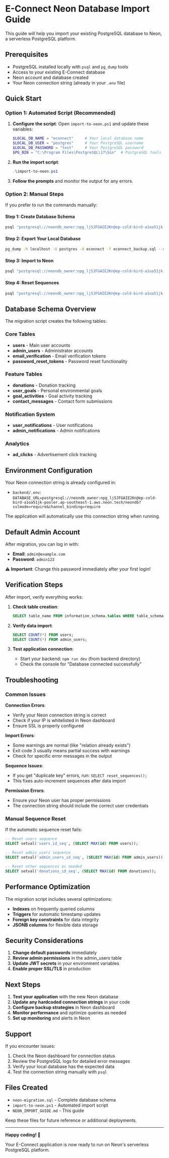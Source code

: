 # E-Connect Neon Database Import Guide

This guide will help you import your existing PostgreSQL database to Neon, a serverless PostgreSQL platform.

## Prerequisites

- PostgreSQL installed locally with `psql` and `pg_dump` tools
- Access to your existing E-Connect database
- Neon account and database created
- Your Neon connection string (already in your `.env` file)

## Quick Start

### Option 1: Automated Script (Recommended)

1. **Configure the script**: Open `import-to-neon.ps1` and update these variables:
   ```powershell
   $LOCAL_DB_NAME = "econnect"     # Your local database name
   $LOCAL_DB_USER = "postgres"     # Your PostgreSQL username
   $LOCAL_DB_PASSWORD = "test"     # Your PostgreSQL password
   $PG_BIN = "C:\Program Files\PostgreSQL\17\bin"  # PostgreSQL tools path
   ```

2. **Run the import script**:
   ```powershell
   .\import-to-neon.ps1
   ```

3. **Follow the prompts** and monitor the output for any errors.

### Option 2: Manual Steps

If you prefer to run the commands manually:

#### Step 1: Create Database Schema

```bash
psql "postgresql://neondb_owner:npg_lj5JFGAIE2Kn@ep-cold-bird-a1oa51jk-pooler.ap-southeast-1.aws.neon.tech/neondb?sslmode=require&channel_binding=require" -f neon-migration.sql
```

#### Step 2: Export Your Local Database

```bash
pg_dump -h localhost -U postgres -d econnect -f econnect_backup.sql --no-owner --no-privileges --clean --if-exists
```

#### Step 3: Import to Neon

```bash
psql "postgresql://neondb_owner:npg_lj5JFGAIE2Kn@ep-cold-bird-a1oa51jk-pooler.ap-southeast-1.aws.neon.tech/neondb?sslmode=require&channel_binding=require" -f econnect_backup.sql
```

#### Step 4: Reset Sequences

```bash
psql "postgresql://neondb_owner:npg_lj5JFGAIE2Kn@ep-cold-bird-a1oa51jk-pooler.ap-southeast-1.aws.neon.tech/neondb?sslmode=require&channel_binding=require" -c "SELECT reset_sequences();"
```

## Database Schema Overview

The migration script creates the following tables:

### Core Tables
- **users** - Main user accounts
- **admin_users** - Administrator accounts
- **email_verification** - Email verification tokens
- **password_reset_tokens** - Password reset functionality

### Feature Tables
- **donations** - Donation tracking
- **user_goals** - Personal environmental goals
- **goal_activities** - Goal activity tracking
- **contact_messages** - Contact form submissions

### Notification System
- **user_notifications** - User notifications
- **admin_notifications** - Admin notifications

### Analytics
- **ad_clicks** - Advertisement click tracking

## Environment Configuration

Your Neon connection string is already configured in:
- `backend/.env`: `DATABASE_URL=postgresql://neondb_owner:npg_lj5JFGAIE2Kn@ep-cold-bird-a1oa51jk-pooler.ap-southeast-1.aws.neon.tech/neondb?sslmode=require&channel_binding=require`

The application will automatically use this connection string when running.

## Default Admin Account

After migration, you can log in with:
- **Email**: `admin@example.com`
- **Password**: `admin123`

⚠️ **Important**: Change this password immediately after your first login!

## Verification Steps

After import, verify everything works:

1. **Check table creation**:
   ```sql
   SELECT table_name FROM information_schema.tables WHERE table_schema = 'public';
   ```

2. **Verify data import**:
   ```sql
   SELECT COUNT(*) FROM users;
   SELECT COUNT(*) FROM admin_users;
   ```

3. **Test application connection**:
   - Start your backend: `npm run dev` (from backend directory)
   - Check the console for "Database connected successfully"

## Troubleshooting

### Common Issues

**Connection Errors**:
- Verify your Neon connection string is correct
- Check if your IP is whitelisted in Neon dashboard
- Ensure SSL is properly configured

**Import Errors**:
- Some warnings are normal (like "relation already exists")
- Exit code 3 usually means partial success with warnings
- Check for specific error messages in the output

**Sequence Issues**:
- If you get "duplicate key" errors, run: `SELECT reset_sequences();`
- This fixes auto-increment sequences after data import

**Permission Errors**:
- Ensure your Neon user has proper permissions
- The connection string should include the correct user credentials

### Manual Sequence Reset

If the automatic sequence reset fails:

```sql
-- Reset users sequence
SELECT setval('users_id_seq', (SELECT MAX(id) FROM users));

-- Reset admin_users sequence
SELECT setval('admin_users_id_seq', (SELECT MAX(id) FROM admin_users));

-- Reset other sequences as needed
SELECT setval('donations_id_seq', (SELECT MAX(id) FROM donations));
```

## Performance Optimization

The migration script includes several optimizations:

- **Indexes** on frequently queried columns
- **Triggers** for automatic timestamp updates
- **Foreign key constraints** for data integrity
- **JSONB columns** for flexible data storage

## Security Considerations

1. **Change default passwords** immediately
2. **Review admin permissions** in the admin_users table
3. **Update JWT secrets** in your environment variables
4. **Enable proper SSL/TLS** in production

## Next Steps

1. **Test your application** with the new Neon database
2. **Update any hardcoded connection strings** in your code
3. **Configure backup strategies** in Neon dashboard
4. **Monitor performance** and optimize queries as needed
5. **Set up monitoring** and alerts in Neon

## Support

If you encounter issues:

1. Check the Neon dashboard for connection status
2. Review the PostgreSQL logs for detailed error messages
3. Verify your local database has the expected data
4. Test the connection string manually with `psql`

## Files Created

- `neon-migration.sql` - Complete database schema
- `import-to-neon.ps1` - Automated import script
- `NEON_IMPORT_GUIDE.md` - This guide

Keep these files for future reference or additional deployments.

---

**Happy coding! 🚀**

Your E-Connect application is now ready to run on Neon's serverless PostgreSQL platform.